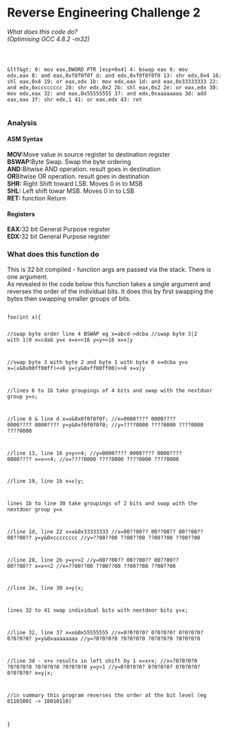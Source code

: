<h1>Reverse Engineering Challenge 2</h2>
<i>What does this code do?<br>(Optimising GCC 4.8.2 -m32)<br></i>
<pre><code>

&ltf&gt:
   0:          mov    eax,DWORD PTR [esp+0x4]
   4:          bswap  eax
   6:          mov    edx,eax
   8:          and    eax,0xf0f0f0f
   d:          and    edx,0xf0f0f0f0
  13:          shr    edx,0x4
  16:          shl    eax,0x4
  19:          or     eax,edx
  1b:          mov    edx,eax
  1d:          and    eax,0x33333333
  22:          and    edx,0xcccccccc
  28:          shr    edx,0x2
  2b:          shl    eax,0x2
  2e:          or     eax,edx
  30:          mov    edx,eax
  32:          and    eax,0x55555555
  37:          and    edx,0xaaaaaaaa
  3d:          add    eax,eax
  3f:          shr    edx,1
  41:          or     eax,edx
  43:          ret
</code></pre>
<h3>Analysis</h3>
<h4>ASM Syntax</h4>
<b>MOV:</b>Move value in source register to destination register<br>
<b>BSWAP:</b>Byte Swap. Swap the byte ordering<br>
<b>AND:</b>Bitwise AND operation. result goes in destination<br>
<b>OR</b>Bitwise OR operation. result goes in destination<br>
<b>SHR:</b> Right Shift toward LSB. Moves 0 in to MSB<br>
<b>SHL:</b> Left shift towar MSB. Moves 0 in to LSB<br>
<b>RET:</b> function Return<br>
<h4>Registers</h4>
<b>EAX:</b>32 bit General Purpose register<br>
<b>EDX:</b>32 bit General Purpose register<br>
<h3>What does this function do</h3>
This is 32 bit compiled - function args are passed via the stack. There is one argument.<br>
As revealed in the code below this function takes a single argument and reverses the order of the individual bits.
It does this by first swapping the bytes then swapping smaller groups of bits.
<pre><code>
foo(int x){

//swap byte order line 4 BSWAP eg x=abcd->dcba
//swap byte 3|2 with 1|0 x=cdab
	y=x
	x=x<<16
	y=y>>16
	x=x|y
	
//swap byte 3 with byte 2 and byte 1 with byte 0 x=dcba
	y=x
	x=(x&0x00ff00ff)<<8
	y=(y&0xff00ff00)>>8
	x=x|y

//lines 6 to 1b take groupings of 4 bits and swap with the nextdoor group
	y=x;

//line 8 & line d
	x=x&0x0f0f0f0f;  //x=0000???? 0000???? 0000???? 0000????
	y=y&0xf0f0f0f0;  //y=????0000 ????0000 ????0000 ????0000

//line 13, line 16
	y=y>>4;  //y=0000???? 0000???? 0000???? 0000????
	x=x<<4;  //x=????0000 ????0000 ????0000 ????0000

//line 19, line 1b
	x=x|y;

lines 1b to line 30 take groupings of 2 bits and swap with the nextdoor group
	y=x

//line 1d, line 22
	x=x&0x33333333  //x=00??00?? 00??00?? 00??00?? 00??00??
	y=y&0xcccccccc  //y=??00??00 ??00??00 ??00??00 ??00??00

//line 28, line 2b
	y=y>>2  //y=00??00?? 00??00?? 00??00?? 00??00??
	x=x<<2  //x=??00??00 ??00??00 ??00??00 ??00??00

//line 2e, line 30
	x=y|x;

lines 32 to 41 swap individual bits with nextdoor bits
	y=x;

//line 32, line 37
	x=x&0x55555555  //x=0?0?0?0? 0?0?0?0? 0?0?0?0? 0?0?0?0?
	y=y&0xaaaaaaaa  //y=?0?0?0?0 ?0?0?0?0 ?0?0?0?0 ?0?0?0?0

//line 3d - x+x results in left shift by 1 
	x=x+x;  //x=?0?0?0?0 ?0?0?0?0 ?0?0?0?0 ?0?0?0?0
	y=y>1   //y=0?0?0?0? 0?0?0?0? 0?0?0?0? 0?0?0?0?
	x=y|x;	


//in summary this program reverses the order at the bit level (eg 01101001 -> 10010110)

}
</code></pre>
